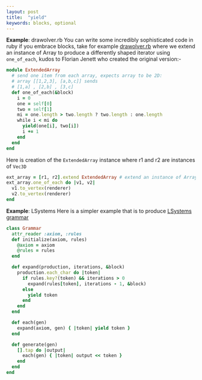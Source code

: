 ```yaml
---
layout: post
title:  "yield"
keywords: blocks, optional
---
```

__Example__: drawolver.rb
You can write some incredibly sophisticated code in ruby if you embrace blocks, take for example [drawolver.rb][module_two] where we extend an instance of Array to produce a differently shaped iterator using `one_of_each`, kudos to Florian Jenett who created the original version:-

```ruby
module ExtendedArray
  # send one item from each array, expects array to be 2D:
  # array [[1,2,3], [a,b,c]] sends
  # [1,a] , [2,b] , [3,c]
  def one_of_each(&block)
    i = 0
    one = self[0]
    two = self[1]
    mi = one.length > two.length ? two.length : one.length
    while i < mi do
      yield(one[i], two[i])
      i += 1
    end
  end
end
```

Here is creation of the `ExtendedArray` instance where r1 and r2 are instances of `Vec3D`

```ruby
ext_array = [r1, r2].extend ExtendedArray # extend an instance of Array
ext_array.one_of_each do |v1, v2|          
  v1.to_vertex(renderer)
  v2.to_vertex(renderer)
end
```
__Example__: LSystems
Here is a simpler example that is to produce [LSystems grammar][lsystems]

```ruby
class Grammar
  attr_reader :axiom, :rules
  def initialize(axiom, rules)
    @axiom = axiom
    @rules = rules
  end

  def expand(production, iterations, &block)
    production.each_char do |token|
      if rules.key?(token) && iterations > 0
        expand(rules[token], iterations - 1, &block)
      else
        yield token
      end
    end
  end

  def each(gen)
    expand(axiom, gen) { |token| yield token }
  end

  def generate(gen)
    [].tap do |output|
      each(gen) { |token| output << token }
    end
  end
end
```

[lsystems]:https://github.com/ruby-processing/JRubyArt-examples/tree/master/processing_app/topics/lsystems/
[module_two]:https://github.com/ruby-processing/JRubyArt-examples/blob/master/processing_app/basics/modules/module_two.rb
